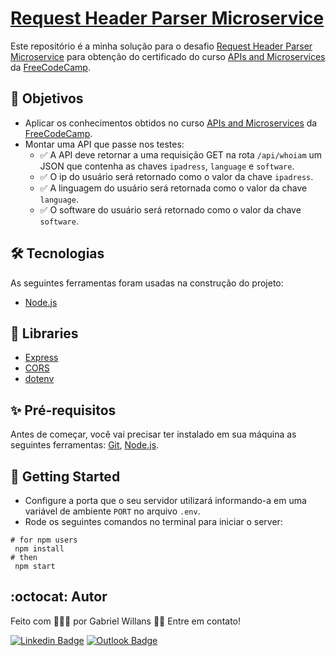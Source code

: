 # [Request Header Parser Microservice](https://www.freecodecamp.org/learn/apis-and-microservices/apis-and-microservices-projects/request-header-parser-microservice)

Este repositório é a minha solução para o desafio [Request Header Parser Microservice](https://www.freecodecamp.org/learn/apis-and-microservices/apis-and-microservices-projects/request-header-parser-microservice) para obtenção do certificado do curso  [APIs and Microservices](https://www.freecodecamp.org/learn/apis-and-microservices) da [FreeCodeCamp](https://www.freecodecamp.org).

## 🎌 Objetivos

- Aplicar os conhecimentos obtidos no curso [APIs and Microservices](https://www.freecodecamp.org/learn/apis-and-microservices) da [FreeCodeCamp](https://www.freecodecamp.org).
- Montar uma API que passe nos testes:
	- :white_check_mark: A API deve retornar a uma requisição GET na rota ```/api/whoiam``` um JSON que contenha as chaves ```ipadress```, ```language``` e ```software```.
	- :white_check_mark: O ip do usuário será retornado como o valor da chave ```ipadress```. 
	- :white_check_mark: A linguagem do usuário será retornada como o valor da chave ```language```.
	- :white_check_mark: O software do usuário será retornado como o valor da chave ```software```.

## 🛠 Tecnologias

As seguintes ferramentas foram usadas na construção do projeto:

- [Node.js](https://nodejs.org/)

## 📁 Libraries

- [Express](https://expressjs.com/)
- [CORS](https://www.npmjs.com/package/cors)
- [dotenv](https://www.npmjs.com/package/dotenv)

## ✨ Pré-requisitos

Antes de começar, você vai precisar ter instalado em sua máquina as seguintes ferramentas:
[Git](https://git-scm.com), [Node.js](https://nodejs.org/en/).

## 🚀 Getting Started

- Configure a porta que o seu servidor utilizará informando-a em uma variável de ambiente ```PORT``` no arquivo ```.env```.
- Rode os seguintes comandos no terminal para iniciar o server:

```
# for npm users
 npm install
# then 
 npm start
```
## :octocat: Autor

Feito com 👨🏻‍💻 por Gabriel Willans 👋🏽 Entre em contato!

[![Linkedin Badge](https://img.shields.io/badge/-Gabriel-blue?style=flat-square&logo=Linkedin&logoColor=white&link=https://www.linkedin.com/in/gabriel-willans-780754200/)](https://www.linkedin.com/in/gabriel-willans-780754200/) [![Outlook Badge](https://img.shields.io/badge/-g.willans@outlook.com-00a0ee?style=flat-square&logo=microsoftoutlook&logoColor=white&link=mailto:g.willans@outlook.com)](mailto:g.willans@outlook.com)


